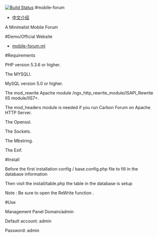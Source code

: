 [![Build Status](https://travis-ci.org/istrwei/Mobile-Forum.svg?branch=master)](https://travis-ci.org/istrwei/Mobile-Forum)
#mobile-forum
* [中文介绍](/README_zh.md)

A Minimalist Mobile Forum

#Demo/Official Website

* [mobile-forum.ml](http://mobile-forum.ml)

#Requirements

PHP version 5.3.6 or higher.

The MYSQLI.

MySQL version 5.0 or higher.

The mod_rewrite Apache module /ngx_http_rewrite_module/ISAPI_Rewrite IIS module/IIS7+.

The mod_headers module is needed if you run Carbon Forum on Apache HTTP Server.

The Openssl.

The Sockets.

The Mbstring.

The Exif.

#Install

Before the first installation config / base.config.php file to fill in the database information

Then visit the install/table.php the table in the database is setup

Note : Be sure to open the ReWrite function .

#Use

Management Panel Domain/admin

Default account: admin

Password: admin
